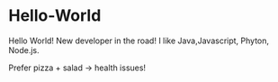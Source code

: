 # Hello-World
  Hello World!
New developer in the road!
I like Java,Javascript, Phyton, Node.js.

  Prefer pizza + salad -> health issues!
